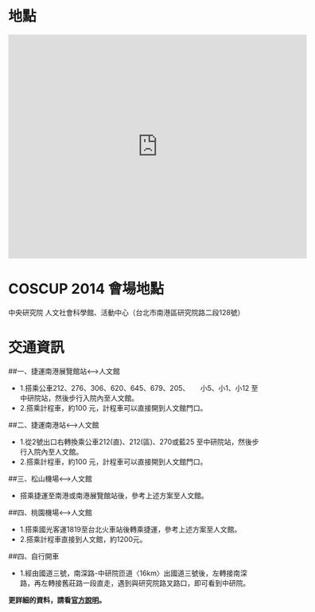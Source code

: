 # 地點

<iframe src="https://www.google.com/maps/embed?pb=!1m18!1m12!1m3!1d14459.076389057125!2d121.61229245492248!3d25.04190896438523!2m3!1f0!2f0!3f0!3m2!1i1024!2i768!4f13.1!3m3!1m2!1s0x0%3A0x53ceacf197917004!2z5Lq65paH56S-5pyD56eR5a246IGv5ZCI5ZyW5pu46aSoL-S4reWkrueglOeptumZog!5e0!3m2!1szh-TW!2stw!4v1399563967266" width="600" height="450" frameborder="0" style="border:0"></iframe>

# COSCUP 2014 會場地點

中央研究院 人文社會科學館、活動中心（台北市南港區研究院路二段128號）


# 交通資訊
##一、捷運南港展覽館站<-->人文館

* 1.搭乘公車212、276、306、620、645、679、205、
　 小5、小1、小12 至中研院站，然後步行入院內至人文館。
* 2.搭乘計程車，約100 元，計程車可以直接開到人文館門口。

##二、捷運南港站<-->人文館

* 1.從2號出口右轉換乘公車212(直)、212(區)、270或藍25 至中研院站，然後步行入院內至人文館。
* 2.搭乘計程車，約100 元，計程車可以直接開到人文館門口。

##三、松山機場<-->人文館

* 搭乘捷運至南港或南港展覽館站後，參考上述方案至人文館。

##四、桃園機場<-->人文館

* 1.搭乘國光客運1819至台北火車站後轉乘捷運，參考上述方案至人文館。
* 2.搭乘計程車直接到人文館，約1200元。


##四、自行開車

* 1.經由國道三號，南深路-中研院匝道〈16km〉出國道三號後，左轉接南深路，再左轉接舊莊路一段直走，遇到與研究院路叉路口，即可看到中研院。


**更詳細的資料，請看<a href='http://www.sinica.edu.tw/location.htm' target='_blank'>官方說明</a>。**
